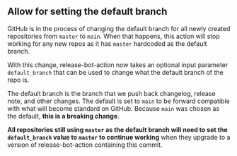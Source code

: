 ## Allow for setting the default branch

GitHub is in the process of changing the default branch for all newly created repositories from `master` to `main`. When that happens, this action will stop working for any new repos as it has `master` hardcoded as the default branch.

With this change, release-bot-action now takes an optional input parameter `default_branch` that can be used to change what the default branch of the repo is.

The default branch is the branch that we push back changelog, release note, and other changes. The default is set to `main` to be forward compatible with what will become standard on GitHub. Because `main` was chosen as the default, **this is a breaking change**.

**All repositories still using `master` as the default branch will need to set the `default_branch` value to `master` to continue working** when they upgrade to a version of release-bot-action containing this commit.

